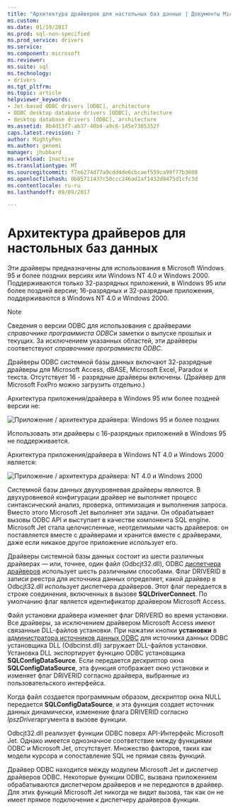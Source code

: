```yaml
---
title: "Архитектура драйверов для настольных баз данных | Документы Microsoft"
ms.custom: 
ms.date: 01/19/2017
ms.prod: sql-non-specified
ms.prod_service: drivers
ms.service: 
ms.component: microsoft
ms.reviewer: 
ms.suite: sql
ms.technology:
- drivers
ms.tgt_pltfrm: 
ms.topic: article
helpviewer_keywords:
- Jet-based ODBC drivers [ODBC], architecture
- ODBC desktop database drivers [ODBC], architecture
- desktop database drivers [ODBC], architecture
ms.assetid: 8b4d13f7-ab37-40b4-a9c6-145e7385352f
caps.latest.revision: 7
author: MightyPen
ms.author: genemi
manager: jhubbard
ms.workload: Inactive
ms.translationtype: MT
ms.sourcegitcommit: f7e6274d77a9cdd4de6cbcaef559ca99f77b3608
ms.openlocfilehash: 0b85711437c50ccc246ad1af1432d9475d1cfc3d
ms.contentlocale: ru-ru
ms.lasthandoff: 09/09/2017

---
```

# <a name="desktop-database-drivers-architecture"></a>Архитектура драйверов для настольных баз данных
Эти драйверы предназначены для использования в Microsoft Windows 95 и более поздних версиях или Windows NT 4.0 и Windows 2000. Поддерживаются только 32-разрядных приложений, в Windows 95 или более поздней версии; 16-разрядных и 32-разрядные приложения, поддерживаются в Windows NT 4.0 и Windows 2000.  
  
> [!NOTE]  
>  Сведения о версии ODBC для использования с драйверами *справочнике программиста ODBC*и заметки о выпуске прошлых и текущих. За исключением указанных областей, эти драйверы соответствуют *справочнике программиста ODBC*.  
  
 Драйверы ODBC системной базы данных включают 32-разрядные драйверы для Microsoft Access, dBASE, Microsoft Excel, Paradox и текста. Отсутствует 16 - разрядные драйверы включены. (Драйвер для Microsoft FoxPro можно загрузить отдельно.)  
  
 Архитектура приложения/драйвера в Windows 95 или более поздней версии не:  
  
 ![Приложение &#47; архитектура драйвера: Windows 95 и более поздних](../../odbc/microsoft/media/odbcjetarch1.gif "ODBCJetArch1")  
  
 Использовать эти драйверы с 16-разрядных приложений в Windows 95 не поддерживается.  
  
 Архитектура приложения/драйвера в Windows NT 4.0 и Windows 2000 является:  
  
 ![Приложение &#47; архитектура драйвера: NT 4.0 и Windows 2000](../../odbc/microsoft/media/odbcjetarch2.gif "ODBCJetArch2")  
  
 Системной базы данных двухуровневая драйверы являются. В двухуровневой конфигурации драйвер не выполняет процесс синтаксический анализ, проверка, оптимизация и выполнения запроса. Вместо этого Microsoft Jet выполняет эти задачи. Он обрабатывает вызовы ODBC API и выступает в качестве компонента SQL engine. Microsoft Jet стала целочисленные, неотделимыми часть драйверов: он поставляется вместе с драйверами и хранится вместе с драйверами, даже если никакое другое приложение использует его.  
  
 Драйверы системной базы данных состоит из шести различных драйверах — или, точнее, один файл (Odbcjt32.dll), ODBC [диспетчера драйверов](../../odbc/reference/the-driver-manager.md) использует шесть различными способами. Флаг DRIVERID в записи реестра для источника данных определяет, какой драйвер в Odbcjt32.dll использует диспетчера драйверов. Этот флаг передается в строке соединения, включенных в вызове **SQLDriverConnect**. По умолчанию флаг является идентификатор драйвером Microsoft Access.  
  
 Файл установки драйвера изменяет флаг DRIVERID во время установки. Все драйверы, за исключением драйвером Microsoft Access имеют связанные DLL-файлов установки. При нажатии кнопки **установки** в [администратора источников данных ODBC](../../odbc/admin/odbc-data-source-administrator.md) для источника данных ODBC установщика DLL (Odbcinst.dll) загружает DLL-файлов установки. Установка DLL экспортирует функцию ODBC установщика **SQLConfigDataSource**. Если передается дескриптор окна **SQLConfigDataSource**, эта функция отображает окно установки и изменяет флаг DRIVERID согласно драйвера, выбранные из пользовательского интерфейса.  
  
 Когда файл создается программным образом, дескриптор окна NULL передается **SQLConfigDataSource**, и эта функция создает источник данных динамически, изменение флага DRIVERID согласно *lpszDriver*аргумента в вызове функции.  
  
 Odbcjt32.dll реализует функции ODBC поверх API-Интерфейс Microsoft Jet. Однако имеется однозначное соответствие между функциями ODBC и Microsoft Jet, отсутствует. Множество факторов, таких как модели курсора и сопоставление SQL не прямая связь функций.  
  
 Драйвер ODBC находится между модулем Microsoft Jet и диспетчер драйверов ODBC. Некоторые функции ODBC, вызвана приложением обрабатываются диспетчером драйверов и не передаются в драйвер. Для этих функций Microsoft Jet никогда не видит вызова, так как он не имеет прямое подключение к диспетчеру драйверов функции.

